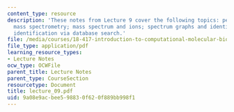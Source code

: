 ```yaml
---
content_type: resource
description: 'These notes from Lecture 9 cover the following topics: peptides and
  mass spectrometry; mass spectrum and ions; spectrum graphs and identification; protein
  identification via database search.'
file: /media/courses/18-417-introduction-to-computational-molecular-biology-fall-2004/9a08e9acbee598830f620f889bb998f1_lecture_09.pdf
file_type: application/pdf
learning_resource_types:
- Lecture Notes
ocw_type: OCWFile
parent_title: Lecture Notes
parent_type: CourseSection
resourcetype: Document
title: lecture_09.pdf
uid: 9a08e9ac-bee5-9883-0f62-0f889bb998f1
---
```

